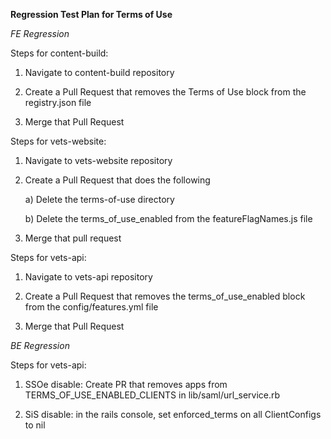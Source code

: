 **Regression Test Plan for Terms of Use**

*FE Regression*

Steps for content-build:

1) Navigate to content-build repository

2) Create a Pull Request that removes the Terms of Use block from the registry.json file

3) Merge that Pull Request

Steps for vets-website:

1) Navigate to vets-website repository

2) Create a Pull Request that does the following

      a) Delete the terms-of-use directory

      b) Delete the terms_of_use_enabled from the featureFlagNames.js file
  
3) Merge that pull request

Steps for vets-api:

1) Navigate to vets-api repository

2) Create a Pull Request that removes the terms_of_use_enabled block from the config/features.yml file

3) Merge that Pull Request


*BE Regression*

Steps for vets-api:

1) SSOe disable: Create PR that removes apps from TERMS_OF_USE_ENABLED_CLIENTS in lib/saml/url_service.rb

2) SiS disable:  in the rails console, set enforced_terms on all ClientConfigs to nil
